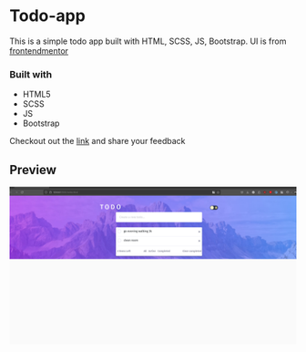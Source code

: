 # Todo-app

This is a simple todo app built with HTML, SCSS, JS, Bootstrap. UI is from [frontendmentor](https://www.frontendmentor.io/challenges/todo-app-Su1_KokOW)

### Built with

- HTML5
- SCSS
- JS
- Bootstrap

Checkout out the [link](https://harishcalvin.github.io/todo/) and share your feedback

## Preview

![With todo items in active state](./images/todo-4.png)

